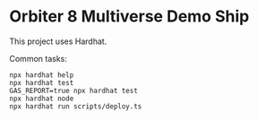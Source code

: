 # Orbiter 8 Multiverse Demo Ship

This project uses Hardhat.

Common tasks:

```shell
npx hardhat help
npx hardhat test
GAS_REPORT=true npx hardhat test
npx hardhat node
npx hardhat run scripts/deploy.ts
```
